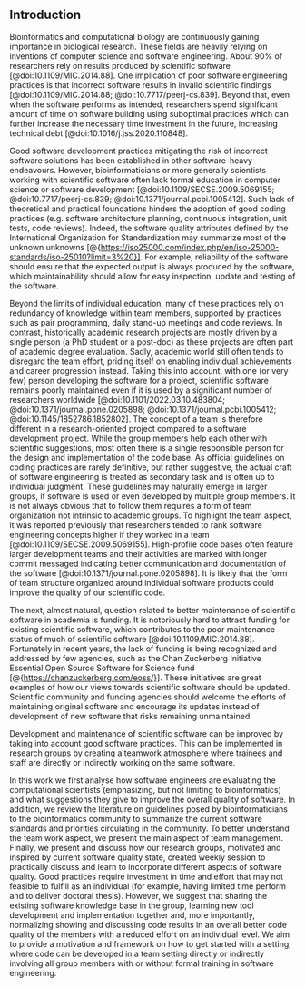 ## Introduction ##

Bioinformatics and computational biology are continuously gaining importance in biological research.
These fields are heavily relying on inventions of computer science and software engineering.
About 90% of researchers rely on results produced by scientific software [@doi:10.1109/MIC.2014.88].
One implication of poor software engineering practices is that incorrect software results in invalid scientific findings [@doi:10.1109/MIC.2014.88; @doi:10.7717/peerj-cs.839].
Beyond that, even when the software performs as intended, researchers spend significant amount of time on software building using suboptimal practices which can further increase the necessary time investment in the future, increasing technical debt [@doi:10.1016/j.jss.2020.110848].

Good software development practices mitigating the risk of incorrect software solutions has been established in other software-heavy endeavours.
However, bioinformaticians or more generally scientists working with scientific software often lack formal education in computer science or software development [@doi:10.1109/SECSE.2009.5069155; @doi:10.7717/peerj-cs.839; @doi:10.1371/journal.pcbi.1005412].
Such lack of theoretical and practical foundations hinders the adoption of good coding practices (e.g. software architecture planning, continuous integration, unit tests, code reviews).
Indeed, the software quality attributes defined by the International Organization for Standardization may summarize most of the unknown unknowns [@{https://iso25000.com/index.php/en/iso-25000-standards/iso-25010?limit=3%20}].
For example, reliability of the software should ensure that the expected output is always produced by the software, which maintainability should allow for easy inspection, update and testing of the software.

Beyond the limits of individual education, many of these practices rely on redundancy of knowledge within team members, supported by practices such as pair programming, daily stand-up meetings and code reviews.
In contrast, historically academic research projects are mostly driven by a single person (a PhD student or a post-doc) as these projects are often part of academic degree evaluation.
Sadly, academic world still often tends to disregard the team effort, priding itself on enabling individual achievements and career progression instead.
Taking this into account, with one (or very few) person developing the software for a project, scientific software remains poorly maintained even if it is used by a significant number of researchers worldwide [@doi:10.1101/2022.03.10.483804; @doi:10.1371/journal.pone.0205898; @doi:10.1371/journal.pcbi.1005412; @doi:10.1145/1852786.1852802].
The concept of a team is therefore different in a research-oriented project compared to a software development project.
While the group members help each other with scientific suggestions, most often there is a single responsible person for the design and implementation of the code base.
As official guidelines on coding practices are rarely definitive, but rather suggestive, the actual craft of software engineering is treated as secondary task and is often up to individual judgment.
These guidelines may naturally emerge in larger groups, if software is used or even developed by multiple group members.
It is not always obvious that to follow them requires a form of team organization not intrinsic to academic groups.
To highlight the team aspect, it was reported previously that researchers tended to rank software engineering concepts higher if they worked in a team [@doi:10.1109/SECSE.2009.5069155].
High-profile code bases often feature larger development teams and their activities are marked with longer commit messaged indicating better communication and documentation of the software [@doi:10.1371/journal.pone.0205898].
It is likely that the form of team structure organized around individual software products could improve the quality of our scientific code.

The next, almost natural, question related to better maintenance of scientific software in academia is funding.
It is notoriously hard to attract funding for existing scientific software, which contributes to the poor maintenance status of much of scientific software [@doi:10.1109/MIC.2014.88].
Fortunately in recent years, the lack of funding is being recognized and addressed by few agencies, such as the Chan Zuckerberg Initiative Essential Open Source Software for Science fund [@{https://chanzuckerberg.com/eoss/}].
These initiatives are great examples of how our views towards scientific software should be updated.
Scientific community and funding agencies should welcome the efforts of maintaining original software and encourage its updates instead of development of new software that risks remaining unmaintained.

Development and maintenance of scientific software can be improved by taking into account good software practices.
This can be implemented in research groups by creating a teamwork atmosphere where trainees and staff are directly or indirectly working on the same software.

In this work we first analyse how software engineers are evaluating the computational scientists (emphasizing, but not limiting to bioinformatics) and what suggestions they give to improve the overall quality of software.
In addition, we review the literature on guidelines posed by bioinformaticians to the bioinformatics community to summarize the current software standards and priorities circulating in the community.
To better understand the team work aspect, we present the main aspect of team management.
Finally, we present and discuss how our research groups, motivated and inspired by current software quality state, created weekly session to practically discuss and learn to incorporate different aspects of software quality.
Good practices require investment in time and effort that may not feasible to fulfill as an individual (for example, having limited time perform and to deliver doctoral thesis).
However, we suggest that sharing the existing software knowledge base in the group, learning new tool development and implementation together and, more importantly, normalizing showing and discussing code results in an overall better code quality of the members with a reduced effort on an individual level.
We aim to provide a motivation and framework on how to get started with a setting, where code can be developed in a team setting directly or indirectly involving all group members with or without formal training in software engineering.
